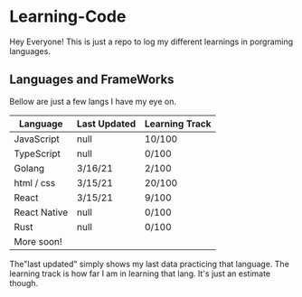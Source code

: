 # Learning-Code

Hey Everyone! This is just a repo to log my different learnings in porgraming languages.

## Languages and FrameWorks

Bellow are just a few langs I have my eye on.

| Language     | Last Updated | Learning Track |
| ------------ | ------------ | -------------- |
| JavaScript   | null         | 10/100         |
| TypeScript   | null         | 0/100          |
| Golang       | 3/16/21      | 2/100          |
| html / css   | 3/15/21      | 20/100         |
| React        | 3/15/21      | 9/100          |
| React Native | null         | 0/100          |
| Rust         | null         | 0/100          |
| More soon!   |              |                |

The"last updated" simply shows my last data practicing that language. The learning track is how far I am in learning that lang. It's just an estimate though.
